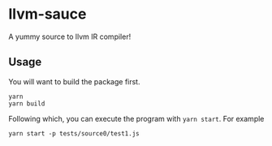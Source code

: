 # llvm-sauce

A yummy source to llvm IR compiler!

## Usage

You will want to build the package first.
```
yarn
yarn build
```
Following which, you can execute the program with `yarn start`. For example
```
yarn start -p tests/source0/test1.js
```
